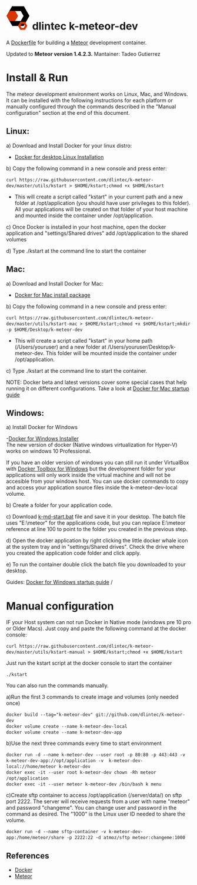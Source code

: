 ![alt tag](https://github.com/dlintec/k-meteor-dev/raw/master/utils/dlintec1.png) dlintec k-meteor-dev
==========


A [Dockerfile](http://docs.docker.io/en/latest/reference/builder/) for building a [Meteor](http://www.meteor.com)
development container.

Updated to **Meteor version 1.4.2.3.**
Mantainer: Tadeo Gutierrez

Install & Run
=============

The meteor development environment works on Linux, Mac, and Windows. It can be installed with the following instructions for each platform or manually configured through the commands described in the "Manual configuration" section at the end of this document.


Linux:
--------------------

a) Download and Install Docker for your linux distro: 

- <a href="https://docs.docker.com/engine/installation/linux/" target="_blank">Docker for desktop Linux Installation</a>

b) Copy the following command in a new console and press enter: 

    curl https://raw.githubusercontent.com/dlintec/k-meteor-dev/master/utils/kstart > $HOME/kstart;chmod +x $HOME/kstart
    
- This will create a script called "kstart" in your current path and a new folder at /opt/application (you should have user privileges to this folder). All your applications will be created on that folder of your host machine and mounted inside the container under /opt/application.

c) Once Docker is installed in your host machine, open the docker application and "settings/Shared drives" add /opt/application to the shared volumes

d) Type ./kstart at the command line to start the container

Mac:
-----------------

a) Download and Install Docker for Mac:

- <a href="https://download.docker.com/mac/stable/Docker.dmg" target="_blank">Docker for Mac install package</a>

b) Copy the following command in a new console and press enter:

    curl https://raw.githubusercontent.com/dlintec/k-meteor-dev/master/utils/kstart-mac > $HOME/kstart;chmod +x $HOME/kstart;mkdir -p $HOME/Desktop/k-meteor-dev

    
- This will create a script called "kstart" in your home path (/Users/youruser) and a new folder at /Users/youruser/Desktop/k-meteor-dev. This folder will be mounted inside the container under /opt/application.

c) Type ./kstart at the command line to start the container. 

NOTE: Docker beta and latest versions cover some special cases that help running it on different configurations. Take a look at  [Docker for Mac startup guide](https://docs.docker.com/docker-for-mac/)


Windows:
--------------------

a) Install Docker for Windows

-[Docker for Windows Installer](https://download.docker.com/win/stable/InstallDocker.msi)  
The new version of docker (Native windows virtualization for Hyper-V) works on windows 10 Professional. 

If you have an older version of windows you can still run it under VirtualBox with <a href="https://docs.docker.com/toolbox/toolbox_install_windows/" target="_blank">Docker Toolbox for Windows</a> but the development folder for your applications will only work  inside the virtual machine and will not be accesible from your windows host. You can use docker commands to copy and access your application source files inside the k-meteor-dev-local volume.

b) Create a folder for your application code. 

c) Download <a href="https://raw.githubusercontent.com/dlintec/k-meteor-dev/master/utils/k-md-start.bat" target="_blank">k-md-start.bat</a> file and save it in your desktop. The batch file uses "E:\meteor" for the applications code, but you can replace E:\meteor reference at line 100 to point to the folder you created in the previous step.

d) Open the docker application by right clicking the little docker whale icon at the system tray and in "settings/Shared drives". Check the drive where you created the application code folder and click apply.

e) To run the container double click the batch file you downloaded to your desktop. 



Guides: [Docker for Windows startup guide](https://docs.docker.com/docker-for-windows/) / 


Manual configuration
==================================================

IF your Host system can not run Docker in Native mode (windows pre 10 pro or Older Macs). Just copy and paste the following command at the docker console:

    curl https://raw.githubusercontent.com/dlintec/k-meteor-dev/master/utils/kstart-manual > $HOME/kstart;chmod +x $HOME/kstart
    
Just run the kstart script at the docker console to start the container

    ./kstart
    


You can also run the commands manually.

    
a)Run the first 3 commands to create image and volumes (only needed once)

    docker build --tag="k-meteor-dev" git://github.com/dlintec/k-meteor-dev
    docker volume create --name k-meteor-dev-local
    docker volume create --name k-meteor-dev-app

b)Use the next three commands every time to start environment

    docker run -d --name k-meteor-dev --user root -p 80:80 -p 443:443 -v k-meteor-dev-app://opt/application -v  k-meteor-dev-local://home/meteor k-meteor-dev
    docker exec -it --user root k-meteor-dev chown -Rh meteor /opt/application
    docker exec -it --user meteor k-meteor-dev /bin/bash k menu
    
c)Create sftp container to access /opt/application (/server/data/) on sftp  port 2222. The server will receive requests from a user with name "meteor" and password "changeme". You can change user and password in the command as desired. The "1000" is the Linux user ID needed to share the volume.

    docker run -d --name sftp-container -v k-meteor-dev-app:/home/meteor/share -p 2222:22 -d atmoz/sftp meteor:changeme:1000

References
----------

- [Docker](http://docker.io)
- [Meteor](http://meteor.com)
